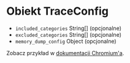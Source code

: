 # Obiekt TraceConfig

* `included_categories` String[] (opcjonalne)
* `excluded_categories` String[] (opcjonalne)
* `memory_dump_config` Object (opcjonalne)

Zobacz przykład w [dokumentacji Chromium'a](https://chromium.googlesource.com/chromium/src/+/master/docs/memory-infra/memory_infra_startup_tracing.md#the-advanced-way).
